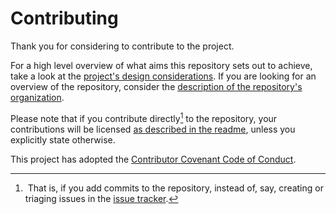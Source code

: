 <!--
SPDX-FileCopyrightText: 2024 Jonas Fierlings <fnoegip@gmail.com>

SPDX-License-Identifier: CC-BY-4.0
-->

# Contributing

Thank you for considering to contribute to the project.

For a high level overview of what aims this repository sets out to achieve,
take a look at the [project's design considerations](./docs/design.md).
If you are looking for an overview of the repository,
consider the [description of the repository's organization](./docs/architecture.md).

Please note that if you contribute directly[^contribute-directly] to the repository,
your contributions will be licensed [as described in the readme](./README.md#license),
unless you explicitly state otherwise.

[^contribute-directly]: &ZeroWidthSpace;
That is,
if you add commits to the repository,
instead of,
say,
creating or triaging issues in the [issue tracker].

[issue tracker]: https://github.com/PigeonF/containers/issues

This project has adopted the [Contributor Covenant Code of Conduct](./CODE_OF_CONDUCT.md).

